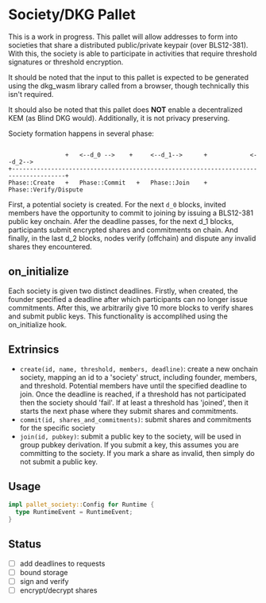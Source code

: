 # Society/DKG Pallet 

This is a work in progress. This pallet will allow addresses to form into societies that share a distributed public/private keypair (over BLS12-381). With this, the society is able to participate in activities that require threshold signatures or threshold encryption.

It should be noted that the input to this pallet is expected to be generated using the dkg_wasm library called from a browser, though technically this isn't required.

It should also be noted that this pallet does **NOT** enable a decentralized KEM (as Blind DKG would). Additionally, it is not privacy preserving.


Society formation happens in several phase:

```
                                                                                      
                +   <--d_0 -->    +     <--d_1-->      +            <--d_2-->
+-------------------------------------------------------------------------------------+
Phase::Create   +   Phase::Commit   +   Phase::Join    +    Phase::Verify/Dispute    
```

First, a potential society is created. For the next `d_0` blocks, invited members have the opportunity to commit to joining by issuing a BLS12-381 public key onchain. Afer the deadline passes, for the next d_1 blocks, participants submit encrypted shares and commitments on chain. And finally, in the last d_2 blocks, nodes verify (offchain) and dispute any invalid shares they encountered.

## on_initialize

Each society is given two distinct deadlines. Firstly, when created, the founder specified a deadline after which participants can no longer issue commitments. After this, we arbitrarily give 10 more blocks to verify shares and submit public keys. This functionality is accomplihed using the on_initialize hook.

## Extrinsics

- `create(id, name, threshold, members, deadline)`: create a new onchain society, mapping an id to a 'society' struct, including founder, members, and threshold. Potential members have until the specified deadline  to join. Once the deadline is reached, if a threshold has not participated then the society should 'fail'. If at least a threshold has 'joined', then it starts the next phase where they submit shares and commitments. 
- `commit(id, shares_and_commitments)`: submit shares and commitments for the specific society
- `join(id, pubkey)`: submit a public key to the society, will be used in group pubkey derivation. If you submit a key, this assumes you are committing to the society. If you mark a share as invalid, then simply do not submit a public key.

## Usage

``` rust
impl pallet_society::Config for Runtime {
  type RuntimeEvent = RuntimeEvent;
}
```

## Status

- [ ] add deadlines to requests
- [ ] bound storage
- [ ] sign and verify
- [ ] encrypt/decrypt shares
